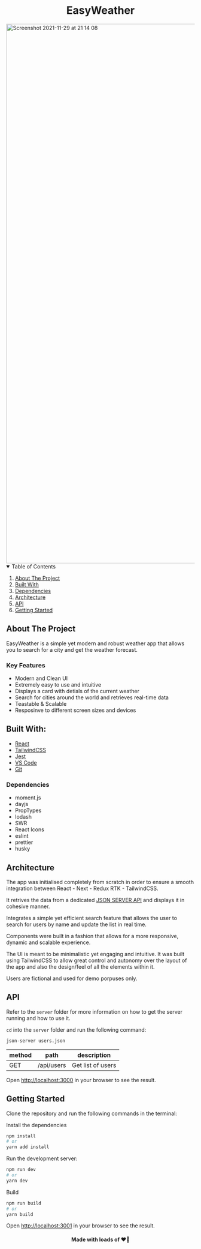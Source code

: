 <h1 align="center">EasyWeather</h1>

<img width="1438" alt="Screenshot 2021-11-29 at 21 14 08" src="https://user-images.githubusercontent.com/43752457/143936437-688d12d1-72c1-4cba-ba2a-2994177a916f.png">

<!-- TABLE OF CONTENTS -->
<details open="open">
  <summary>Table of Contents</summary>
  <ol>
    <li><a href="#about-the-project">About The Project</a></li>
    <li><a href="#built-with">Built With</a></li>
    <li><a href="#dependencies">Dependencies</a></li>
    <li><a href="#architecture">Architecture</a></li>
    <li><a href="#API">API</a></li>
    <li><a href="#getting-started">Getting Started</a></li>
  </ol>
</details>

## About The Project

EasyWeather is a simple yet modern and robust weather app that allows you to search for a city and get the weather forecast.

### Key Features

- Modern and Clean UI
- Extremely easy to use and intuitive
- Displays a card with detials of the current weather
- Search for cities around the world and retrieves real-time data
- Teastable & Scalable
- Resposinve to different screen sizes and devices

## Built With:

- [React](https://reactjs.org/)
- [TailwindCSS](https://tailwindcss.com/)
- [Jest](https://jestjs.io/)
- [VS Code](https://code.visualstudio.com/)
- [Git](https://git-scm.com/)

### Dependencies

- moment.js
- dayjs
- PropTypes
- lodash
- SWR
- React Icons
- eslint
- prettier
- husky

## Architecture

The app was initialised completely from scratch in order to ensure a smooth integration between React - Next - Redux RTK - TailwindCSS.

It retrives the data from a dedicated [JSON SERVER API](https://github.com/edisonabdiel/RomeoTaskDB) and displays it in cohesive manner.

Integrates a simple yet efficient search feature that allows the user to search for users by name and update the list in real time.

Components were built in a fashion that allows for a more responsive, dynamic and scalable experience.

The UI is meant to be minimalistic yet engaging and intuitive. It was built using TailwindCSS to allow great control and autonomy over the layout of the app and also the design/feel of all the elements within it.

Users are fictional and used for demo porpuses only.

## API

Refer to the ```server``` folder for more information on how to get the server running and how to use it.

```cd``` into the ```server``` folder and run the following command:

```json-server users.json``` 

| method | path               | description            |
|--------|--------------------|------------------------|
| GET    | /api/users         | Get list of users      |

Open [http://localhost:3000](http://localhost:3000) in your browser to see the result.

## Getting Started

Clone the repository and run the following commands in the terminal:

Install the dependencies 

```bash
npm install
# or
yarn add install
```

Run the development server:

```bash
npm run dev
# or
yarn dev
```

Build 

```bash
npm run build
# or
yarn build
```


Open [http://localhost:3001](http://localhost:3001) in your browser to see the result.


<h4 align="center">Made with loads of ❤️‍🔥</h4>